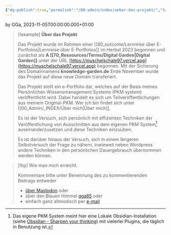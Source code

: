 ```yaml
---
{"dg-publish":true,"permalink":"/00-admin/index/ueber-das-projekt/","tags":["class/admin"],"noteIcon":""}
---
```


by GGa, 2023-11-05T00:00:00.000+01:00 
 

> [!example]   **Über das Projekt**
> 
> Das Projekt wurde im Rahmen einer [[80_outcome/Lernreise über E-Portfolios\|Lernreise über E-Portfolios]] im Herbst 2023 begonnen und zunächst als **A [[70_Ressources/Terms/Digital Garden\|Digital Garden]]** unter der URL [https://muschelschale97.vercel.app](https://muschelschale97.vercel.app) begonnen.
> Mit der Sicherung des Domainnamens **knowledge-garden.de** Ende November wurde das Projekt auf diese neue Domain transferiert.
> 
> Das Projekt stellt ein e-Portfolio dar, welches auf der Basis meines Persönlichen Wissensmanagement Systems (PKM system) veröffentlicht wird. Dabei handelt es sich um Teilveröffentlichungen aus meinem Original-PKM. Wer ich bin findet sich unter [[00_Admin/_INDEX/Über mich\|Über mich]].
> 
> Es ist der Versuch, sich persönlich mit effizienten Techniken der Veröffentlichung von Ausschnitten aus dem eigenen PKM System[^1] auseinanderzusetzen und diese Techniken einzuüben.
> 
> Es ist darüber hinaus der Versuch, sich in einem längeren Selbstversuch der Frage zu nähern, inwieweit neben Wordpress andere Techniken in den persönlichen Dauergebrauch übernommen werden können.   
>    
  
> [!tip] Wie man mich erreicht.
> 
> Kommentare bitte unter Benennung des zu kommentierenden Beitrags entweder 
> - [über Mastodon](https://colearn.social/@gg) oder
> - über den Blauen Himmel [gga65](https://bsky.app/profile/gga65.bsky.social) oder
> - einfach ganz altmodisch per [e-mail](mailto:gga65@posteo.de) 
> 

[^1]: Das eigene PKM System meint hier eine Lokale Obsidian-Installation (siehe [Obsidian - Sharpen your thinking](https://obsidian.md/)) mit vielerlei Plugins, die täglich in Benutzung ist.